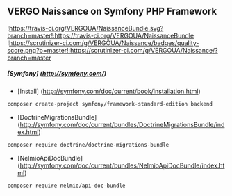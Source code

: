 ## VERGO Naissance on Symfony PHP Framework
!https://travis-ci.org/VERGOUA/NaissanceBundle.svg?branch=master!:https://travis-ci.org/VERGOUA/NaissanceBundle
!https://scrutinizer-ci.com/g/VERGOUA/Naissance/badges/quality-score.png?b=master!:https://scrutinizer-ci.com/g/VERGOUA/Naissance/?branch=master

##### [Symfony] (http://symfony.com/)
* [Install] (http://symfony.com/doc/current/book/installation.html)
```bash
composer create-project symfony/framework-standard-edition backend
```
* [DoctrineMigrationsBundle] (http://symfony.com/doc/current/bundles/DoctrineMigrationsBundle/index.html)
```bash
composer require doctrine/doctrine-migrations-bundle
```

* [NelmioApiDocBundle] (http://symfony.com/doc/current/bundles/NelmioApiDocBundle/index.html)
```
composer require nelmio/api-doc-bundle
```